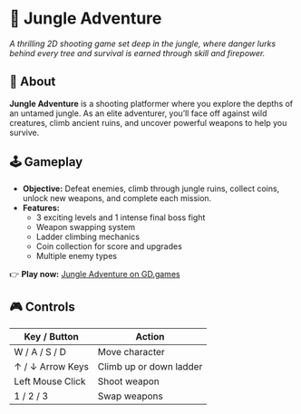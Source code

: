 # 🌴 Jungle Adventure

_A thrilling 2D shooting game set deep in the jungle, where danger lurks behind every tree and survival is earned through skill and firepower._

## 🧠 About

**Jungle Adventure** is a shooting platformer where you explore the depths of an untamed jungle. As an elite adventurer, you’ll face off against wild creatures, climb ancient ruins, and uncover powerful weapons to help you survive.


## 🕹️ Gameplay

- **Objective:** Defeat enemies, climb through jungle ruins, collect coins, unlock new weapons, and complete each mission.
- **Features:**
  - 3 exciting levels and 1 intense final boss fight
  - Weapon swapping system
  - Ladder climbing mechanics
  - Coin collection for score and upgrades
  - Multiple enemy types 

👉 **Play now:** [Jungle Adventure on GD.games](https://gd.games/games/fb586c23-e393-477c-97e2-39de88f4c903)



## 🎮 Controls
| Key / Button       | Action                  |
|--------------------|-------------------------|
| W / A / S / D      | Move character          |
| ↑ / ↓ Arrow Keys   | Climb up or down ladder |
| Left Mouse Click   | Shoot weapon            |
| 1 / 2 / 3           | Swap weapons            |

